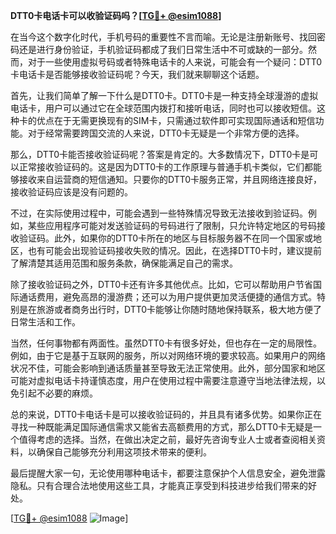 **DTT0卡电话卡可以收验证码吗？[[TG💪+ @esim1088](https://t.me/s/esim1088)]**

在当今这个数字化时代，手机号码的重要性不言而喻。无论是注册新账号、找回密码还是进行身份验证，手机验证码都成了我们日常生活中不可或缺的一部分。然而，对于一些使用虚拟号码或者特殊电话卡的人来说，可能会有一个疑问：DTT0卡电话卡是否能够接收验证码呢？今天，我们就来聊聊这个话题。

首先，让我们简单了解一下什么是DTT0卡。DTT0卡是一种支持全球漫游的虚拟电话卡，用户可以通过它在全球范围内拨打和接听电话，同时也可以接收短信。这种卡的优点在于无需更换现有的SIM卡，只需通过软件即可实现国际通话和短信功能。对于经常需要跨国交流的人来说，DTT0卡无疑是一个非常方便的选择。

那么，DTT0卡能否接收验证码呢？答案是肯定的。大多数情况下，DTT0卡是可以正常接收验证码的。这是因为DTT0卡的工作原理与普通手机卡类似，它们都能够接收来自运营商的短信通知。只要你的DTT0卡服务正常，并且网络连接良好，接收验证码应该是没有问题的。

不过，在实际使用过程中，可能会遇到一些特殊情况导致无法接收到验证码。例如，某些应用程序可能对发送验证码的号码进行了限制，只允许特定地区的号码接收验证码。此外，如果你的DTT0卡所在的地区与目标服务器不在同一个国家或地区，也有可能会出现验证码接收失败的情况。因此，在选择DTT0卡时，建议提前了解清楚其适用范围和服务条款，确保能满足自己的需求。

除了接收验证码之外，DTT0卡还有许多其他优点。比如，它可以帮助用户节省国际通话费用，避免高昂的漫游费；还可以为用户提供更加灵活便捷的通信方式。特别是在旅游或者商务出行时，DTT0卡能够让你随时随地保持联系，极大地方便了日常生活和工作。

当然，任何事物都有两面性。虽然DTT0卡有很多好处，但也存在一定的局限性。例如，由于它是基于互联网的服务，所以对网络环境的要求较高。如果用户的网络状况不佳，可能会影响到通话质量甚至导致无法正常使用。此外，部分国家和地区可能对虚拟电话卡持谨慎态度，用户在使用过程中需要注意遵守当地法律法规，以免引起不必要的麻烦。

总的来说，DTT0卡电话卡是可以接收验证码的，并且具有诸多优势。如果你正在寻找一种既能满足国际通信需求又能省去高额费用的方式，那么DTT0卡无疑是一个值得考虑的选择。当然，在做出决定之前，最好先咨询专业人士或者查阅相关资料，以确保自己能够充分利用这项技术带来的便利。

最后提醒大家一句，无论使用哪种电话卡，都要注意保护个人信息安全，避免泄露隐私。只有合理合法地使用这些工具，才能真正享受到科技进步给我们带来的好处。

[[TG💪+ @esim1088](https://t.me/s/esim1088) ![Image](https://i.postimg.cc/4NQfJmqS/Snipaste-2025-05-13-00-14-12.png)]